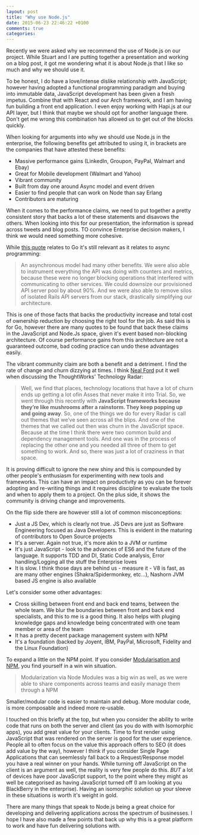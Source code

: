 ```yaml
---
layout: post
title: "Why use Node.js"
date: 2015-06-23 22:46:22 +0100
comments: true
categories: 
---
```


Recently we were asked why we recommend the use of Node.js on our project. While Stuart and I are putting together a presentation and working on a blog post, it got me wondering what it is about Node.js that I like so much and why we should use it.

To be honest, I do have a love/intense dislike relationship with JavaScript; however having adopted a functional programming paradigm and buying into immutable data, JavaScript development has been given a fresh impetus. Combine that with React and our Arch framework, and I am having fun building a front end application. I even enjoy working with Hapi.js at our API layer, but I think that maybe we should opt for another language there. Don't get me wrong this combination has allowed us to get out of the blocks quickly.

When looking for arguments into why we should use Node.js in the enterprise, the following benefits get attributed to using it, in brackets are the companies that have attested these benefits: 

* Massive performance gains (LinkedIn, Groupon, PayPal, Walmart and Ebay)
* Great for Mobile development (Walmart and Yahoo)
* Vibrant community
* Built from day one around Async model and event driven
* Easier to find people that can work on Node than say Erlang
* Contributors are maturing
 
When it comes to the performance claims, we need to put together a pretty consistent story that backs a lot of these statements and disavows the others. When looking into this for our presentation, the information is spread across tweets and blog posts. TO convince Enterprise decision makers, I think we would need something more cohesive.

While [this quote](http://blog.parse.com/learn/how-we-moved-our-api-from-ruby-to-go-and-saved-our-sanity/?utm_source=rubyweekly&utm_medium=email) relates to Go it's still relevant as it relates to async programming:

>An asynchronous model had many other benefits. We were also able to instrument everything the API was doing with counters and metrics, because these were no longer blocking operations that interfered with communicating to other services. We could downsize our provisioned API server pool by about 90%. And we were also able to remove silos of isolated Rails API servers from our stack, drastically simplifying our architecture.

This is one of those facts that backs the productivity increase and total cost of ownership reduction by choosing the right tool for the job. As said this is for Go, however there are many quotes to be found that back these claims in the JavaScript and Node.Js space, given it's event based non-blocking architecture. Of course performance gains from this architecture are not a guaranteed outcome, bad coding practice can undo these advantages easily.

The vibrant community claim are both a benefit and a detriment. I find the rate of change and churn dizzying at times. I think [Neal Ford](http://devchat.tv/ruby-rogues/195-rr-building-your-technology-radar-with-neal-ford) put it well when discussing the ThoughtWorks' Technology Radar:

>Well, we find that places, technology locations that have a lot of churn ends up getting a lot ofin Asses that never make it into Trial. So, we went through this recently with __JavaScript frameworks because they’re like mushrooms after a rainstorm. They keep popping up and going away__. So, one of the things we do for every Radar is call out themes that we’ve seen across all the blips. And one of the themes that we called out then was churn in the JavaScript space. Because at the time I think there were two common build and dependency management tools. And one was in the process of replacing the other one and you needed all three of them to get something to work. And so, there was just a lot of craziness in that space.

It is proving difficult to ignore the new shiny and this is compounded by other people's enthusiasm for experimenting with new tools and frameworks. This can have an impact on productivity as you can be forever adopting and re-writing things and it requires discipline to evaluate the tools and when to apply them to a project. On the plus side, it shows the community is driving change and improvements. 

On the flip side there are however still a lot of common misconceptions:

* Just a JS Dev, which is clearly not true. JS Devs are just as Software Engineering focused as Java Developers. This is evident in the maturing of contributors to Open Source projects
* It's a server. Again not true, it's more akin to a JVM or runtime
* It's just JavaScript - look to the advances of ES6 and the future of the language. It supports TDD and DI, Static Code analysis, Error handling/Logging all the stuff the Enterprise loves
* It is slow. I think those days are behind us - measure it - V8 is fast, as are many other engines (Shakra/Spidermonkey, etc...), Nashorn JVM based JS engine is also available

Let's consider some other advantages:

* Cross skilling between front end and back end teams, between the whole team. We blur the boundaries between front and back  end specialists, and this to me is a good thing. It also helps with pluging knowledge gaps and knowledge being concentrated with one team member or area of the team 
* It has a pretty decent package management system with NPM
* It's a foundation (backed by Joyent, IBM, PayPal, Microsoft, Fidelity and the Linux Foundation)

To expand a little on the NPM point. If you consider [Modularisation and NPM](https://www.talentbuddy.co/blog/building-with-node-js-at-the-new-york-times/?utm_source=nodeweekly&utm_medium=email), you find yourself in a win win situation.

> Modularization via Node Modules was a big win as well, as we were able to share components across teams and easily manage them through a NPM

Smaller/modular code is easier to maintain and debug. More modular code, is more composable and indeed more re-usable. 

I touched on this briefly at the top, but when you consider the ability to write code that runs on both the server and client (as you do with with Isomorphic apps), you add great value for your clients. Time to first render using JavaScript that was rendered on the server is good for the user experience. People all to often focus on the value this approach offers to SEO (it does add value by the way), however I think if you consider Single Page Applications that can seemlessly fall back to a Request/Response model you have a real winner on your hands. While turning off JavaScript on the client is an argument as well, the reality is very few people do this. _BUT_ a lot of devices have poor JavaScript support, to the point where they might as well be categorised as having  JavaScript turned off (I am looking at you BlackBerry in the enterprise). Having an isomorphic solution up your sleeve in these situations is worth it's weight in gold. 

There are many things that speak to Node.js being a great choice for developing and delivering applications across the spectrum of businesses. I hope I have also made a few points that back up why this is a great platform to work and have fun delivering solutions with.
